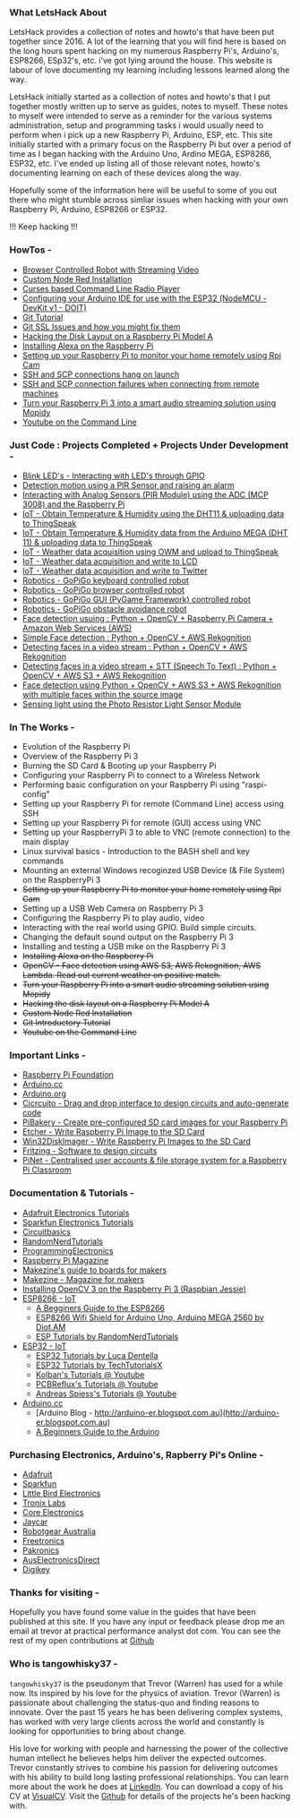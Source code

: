 
### What LetsHack About 

LetsHack provides a collection of notes and howto's that have been put together since 2016. A lot of the learning that you will find here is based on the long hours spent hacking on my numerous Raspberry Pi's, Arduino's, ESP8266, ESp32's, etc. i've got lying around the house. This website is labour of love documenting my learning including lessons learned along the way. 

LetsHack initially started as a collection of notes and howto's that I put together mostly written up to serve as guides, notes to myself. These notes to myself were intended to serve as a reminder for the various systems administration, setup and programming tasks i would usually need to perform when i pick up a new Raspberry Pi, Arduino, ESP, etc. This site initially started with a primary focus on the Raspberry Pi but over a period of time as I began hacking with the Arduino Uno, Ardino MEGA, ESP8266, ESP32, etc. I've ended up listing all of those relevant notes, howto's documenting learning on each of these devices along the way. 

Hopefully some of the information here will be useful to some of you out there who might stumble across simliar issues when hacking with your own Raspberry Pi, Arduino, ESP8266 or ESP32. 

!!! Keep hacking !!!

### HowTos -
* [Browser Controlled Robot with Streaming Video](/BrowserControlledRobot.md)
* [Custom Node Red Installation](/Node-Red-Setup.md) 
* [Curses based Command Line Radio Player](/Curses-Radio-Player.md)
* [Configuring your Arduino IDE for use with the ESP32 (NodeMCU - DevKit v1 - DOIT)](/ESP32ArduinoIDE.md)
* [Git Tutorial](/Git-Tutorial.md)
* [Git SSL Issues and how you might fix them](/GIT-SSL-Issues.md)
* [Hacking the Disk Layout on a Raspberry Pi Model A](/Custom-Disk-Prep.md)
* [Installing Alexa on the Raspberry Pi](/Alexa-On-Raspberry-Pi.md)
* [Setting up your Raspberry Pi to monitor your home remotely using Rpi Cam](/Webcam-Setup.md)
* [SSH and SCP connections hang on launch](/SSH-Hangs-On-Launch.md)
* [SSH and SCP connection failures when connecting from remote machines](/SSH-Connection-Dropped.md)
* [Turn your Raspberry Pi 3 into a smart audio streaming solution using Mopidy](/Mopidy-Audio-Setup.md)
* [Youtube on the Command Line](/Youtube-On-CommandLine.md)

### Just Code : Projects Completed + Projects Under Development -
* [Blink LED's - Interacting with LED's through GPIO](https://github.com/tangowhisky37/RaspiPythonProjects/tree/master/BlinkLEDs)
* [Detection motion using a PIR Sensor and raising an alarm](https://github.com/tangowhisky37/RaspiPythonProjects/blob/master/PIR) 
* [Interacting with Analog Sensors (PIR Module) using the ADC (MCP 3008) and the Raspberry Pi](https://github.com/tangowhisky37/RaspiPythonProjects/tree/master/ReadingAnalogSensors)
* [IoT - Obtain Temperature & Humidity using the DHT11 & uploading data to ThingSpeak](https://github.com/tangowhisky37/RaspiPythonProjects/tree/master/Sense_Temp_Humidity)
* [IoT - Obtain Temperature & Humidity data from the Arduino MEGA (DHT 11) & uploading data to ThingSpeak](https://github.com/tangowhisky37/RaspiPythonProjects/tree/master/Sense_Temp_Humidity_Pull_Data_Arduino)
* [IoT - Weather data acquisition using OWM and upload to ThingSpeak](https://github.com/tangowhisky37/RaspiPythonProjects/tree/master/Weather_Reporting)
* [IoT - Weather data acquisition and write to LCD](https://github.com/tangowhisky37/RaspiPythonProjects/tree/master/Write_To_LCD_Screen)
* [IoT - Weather data acquisition and write to Twitter](https://github.com/tangowhisky37/RaspiPythonProjects/tree/master/Write_Weather_To_Twitter)
* [Robotics - GoPiGo keyboard controlled robot](https://github.com/tangowhisky37/RaspiPythonProjects/tree/master/Gopigo_robot_keyboard_conrolled)
* [Robotics - GoPiGo browser controlled robot](https://github.com/tangowhisky37/RaspiPythonProjects/tree/master/Gopigo_Robot_Browser_Controlled)
* [Robotics - GoPiGo GUI (PyGame Framework) controlled robot](https://github.com/tangowhisky37/RaspiPythonProjects/tree/master/Gopigo_robot_Pygame_GUI_conrolled)
* [Robotics - GoPiGo obstacle avoidance robot](https://github.com/tangowhisky37/RaspiPythonProjects/tree/master/Gopigo_obstacle_avoidance_robot)
* [Face detection usuing : Python + OpenCV + Raspberry Pi Camera + Amazon Web Services (AWS)](https://github.com/tangowhisky37/RaspiPythonProjects/tree/master/OpenCV)
* [Simple Face detection : Python + OpenCV + AWS Rekognition](https://github.com/tangowhisky37/RaspiPythonProjects/tree/master/OpenCV/CaptureFaces)
* [Detecting faces in a video stream : Python + OpenCV + AWS Rekognition](https://github.com/tangowhisky37/RaspiPythonProjects/tree/master/OpenCV/CaptureSingleImage)
* [Detecting faces in a video stream + STT (Speech To Text) : Python + OpenCV + AWS S3 + AWS Rekognition](https://github.com/tangowhisky37/RaspiPythonProjects/tree/master/OpenCV/CaptureVideoStream)
* [Face detection using Python + OpenCV + AWS S3 + AWS Rekognition with multiple faces within the source image](https://github.com/tangowhisky37/RaspiPythonProjects/tree/master/OpenCV/CaptureVideoStream_MultipleSourceFaceNoLambda)
* [Sensing light using the Photo Resistor Light Sensor Module](https://github.com/tangowhisky37/RaspiPythonProjects/tree/master/LightSensor)

### In The Works - 
* Evolution of the Raspberry Pi
* Overview of the Raspberry Pi 3
* Burning the SD Card & Booting up your Raspberry Pi
* Configuring your Raspberry Pi to connect to a Wireless Network
* Performing basic configuration on your Raspberry Pi using "raspi-config"
* Setting up your Raspberry Pi for remote (Command Line) access using SSH
* Setting up your Raspberry Pi for remote (GUI) access using VNC
* Setting up your RaspberryPi 3 to able to VNC (remote connection) to the main display
* Linux survival basics - Introduction to the BASH shell and key commands
* Mounting an external Windows recoginzed USB Device (& File System) on the RaspberryPi 3
* ~~Setting up your Raspberry Pi to monitor your home remotely using Rpi Cam~~
* Setting up a USB Web Camera on Raspberry Pi 3 
* Configuring the Raspberry Pi to play audio, video
* Interacting with the real world using GPIO. Build simple circuits. 
* Changing the default sound output on the Raspberry Pi 3
* Installing and testing a USB mike on the Raspberry Pi 3
* ~~Installing Alexa on the Raspberry Pi~~
* ~~OpenCV - Face detection using AWS S3, AWS Rekognition, AWS Lambda. Read out current weather on positive match.~~
* ~~Turn your Raspberry Pi into a smart audio streaming solution using Mopidy~~
* ~~Hacking the disk layout on a Raspberry Pi Model A~~
* ~~Custom Node Red Installation~~
* ~~Git Introductory Tutorial~~
* ~~Youtube on the Command Line~~

### Important Links - 
* [Raspberry Pi Foundation](http://www.raspberrypi.org)
* [Arduino.cc](http://www.arduino.cc)
* [Arduino.org](http://www.arduino.org)
* [Cicrcuito - Drag and drop interface to design circuits and auto-generate code](http://wwww.circuito.io)
* [PiBakery - Create pre-configured SD card images for your Raspberry Pi](http://www.pibakey.org)
* [Etcher - Write Raspberry Pi Image to the SD Card](http://etcher.io)
* [Win32DiskImager - Write Raspberry Pi Images to the SD Card](http://sourceforge.net/projects/win32diskimager/)
* [Fritzing - Software to design circuits](http://fritzing.org)
* [PiNet - Centralised user accounts & file storage system for a Raspberry Pi Classroom](http://pinet.org.uk)

### Documentation & Tutorials - 
* [Adafruit Electronics Tutorials](https://learn.adafruit.com/)
* [Sparkfun Electronics Tutorials](https://learn.sparkfun.com/)
* [Circuitbasics](http://www.circuitbasics.com/)
* [RandomNerdTutorials](https://randomnerdtutorials.com/)
* [ProgrammingElectronics](https://programmingelectronics.com/home/)
* [Raspberry Pi Magazine](http://www.raspberrypi.org/magpi/)
* [Makezine's guide to boards for makers](http://makezine.com/comparison/boards/)
* [Makezine - Magazine for makers](http://makezine.com)
* [Installing OpenCV 3 on the Raspberry Pi 3 (Raspbian Jessie)](http://www.pyimagesearch.com/2016/04/18/install-guide-raspberry-pi-3-raspbian-jessie-opencv-3/)
* [ESP8266 - IoT](http://esp8266.net)
  * [A Begginers Guide to the ESP8266](https://tttapa.github.io)
  * [ESP8266 Wifi Shield for Arduino Uno, Arduino MEGA 2560 by Diot.AM](https://fineshang.gitbooks.io/esp8266-based-serial-wifi-shield-for-arduino-user/content/)
  * [ESP Tutorials by RandomNerdTutorials](https://randomnerdtutorials.com/tutorials-esp8266/)
* [ESP32 - IoT](http://esp32.net/)
  * [ESP32 Tutorials by Luca Dentella](http://www.lucadentella.it/en/category/esp32/)
  * [ESP32 Tutorials by TechTutorialsX](https://techtutorialsx.com/category/esp32/)
  * [Kolban's Tutorials @ Youtube](https://www.youtube.com/playlist?list=PLB-czhEQLJbWMOl7Ew4QW1LpoUUE7QMOo)
  * [PCBReflux's Tutorials @ Youtube](https://www.youtube.com/playlist?list=PLxJ8_KSR8bp5-F4HVG4QOm4Kt6wQhzsjU)
  * [Andreas Spiess's Tutorials @ Youtube](https://www.youtube.com/playlist?list=PL3XBzmAj53RnZPeWe799F-uoXERBldhn9)
* [Arduino.cc](http://www.arduino.cc)
  * [Arduino Blog - http://arduino-er.blogspot.com.au](http://arduino-er.blogspot.com.au)
  * [A Beginners Guide to the Arduino](http://wwww.instructables/com/id/A-Begginers-Guide-to-Arduino/) 

### Purchasing Electronics, Arduino's, Rapberry Pi's Online - 
* [Adafruit](http://adafruit.com)
* [Sparkfun](http://sparkfun.com)
* [Little Bird Electronics](https://littlebirdelectronics.com.au/)
* [Tronix Labs](https://tronixlabs.com.au)
* [Core Electronics](https://www.core-electronics.com.au)
* [Jaycar](http://www.jaycar.com.au)
* [Robotgear Australia](http://www.robotgear.com.au)
* [Freetronics](http://www.freetronics.com.au)
* [Pakronics](http://www.pakronics.com.au)
* [AusElectronicsDirect](http://www.auselectronicsdirect.com.au/)
* [Digikey](https://www.digikey.com.au/)

### Thanks for visiting - 
Hopefully you have found some value in the guides that have been published at this site. If you have any input or feedback please drop me an email at trevor at practical performance analyst dot com. You can see the rest of my open contributions at [Github](https://github.com/tangowhisky37)

### Who is tangowhisky37 - 
`tangowhisky37` is the pseudonym that Trevor (Warren) has used for a while now. Its inspired by his love for the physics of aviation. Trevor (Warren) is passionate about challenging the status-quo and finding reasons to innovate. Over the past 15 years he has been delivering complex systems, has worked with very large clients across the world and constantly is looking for opportunities to bring about change. 

His love for working with people and harnessing the power of the collective human intellect he believes helps him deliver the expected outcomes. Trevor constantly strives to combine his passion for delivering outcomes with his ability to build long lasting professional relationships. You can learn more about the work he does at [LinkedIn](https://au.linkedin.com/in/trevorwarren). You can download a copy of his CV at [VisualCV](https://www.visualcv.com/tangowhisky37). Visit the [Github](https://github.com/tangowhisky37) for details of the projects he's been hacking with.

